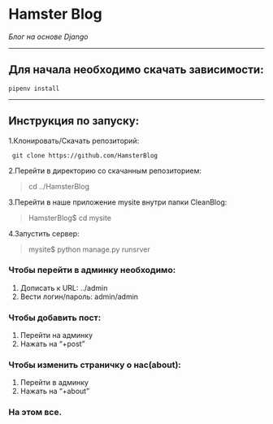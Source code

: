 # Hamster Blog
*Блог на основе Django*

------------
## Для начала необходимо скачать зависимости:

>
    pipenv install
  


---------------------
## Инструкция по запуску:


1.Клонировать/Скачать репозиторий:

     git clone https://github.com/HamsterBlog


2.Перейти в директорию со скачанным репозиторием:

> cd ../HamsterBlog


3.Перейти в наше приложение mysite внутри папки CleanBlog:

> HamsterBlog$ cd mysite


4.Запустить сервер:

> mysite$ python manage.py runsrver


>>>
### Чтобы перейти в админку необходимо:
1. Дописать к URL: ../admin
2. Вести логин/пароль: admin/admin

>
### Чтобы добавить пост:
1. Перейти на админку
2. Нажать на “+post”

>
### Чтобы изменить страничку о нас(about):
1. Перейти в админку
2. Нажать на “+about”

>
### На этом все.
